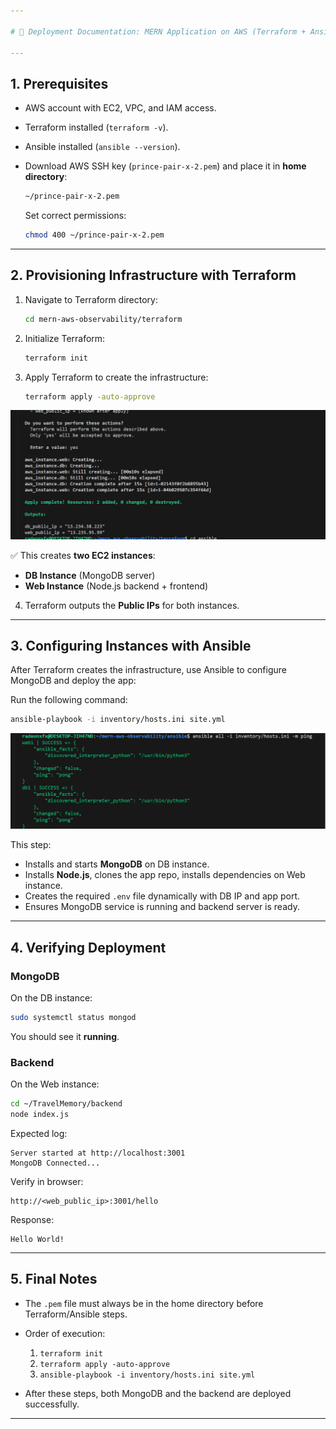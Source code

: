 ```yaml
---

# 📘 Deployment Documentation: MERN Application on AWS (Terraform + Ansible)

---
```


## 1. Prerequisites

* AWS account with EC2, VPC, and IAM access.
* Terraform installed (`terraform -v`).
* Ansible installed (`ansible --version`).
* Download AWS SSH key (`prince-pair-x-2.pem`) and place it in **home directory**:

  ```bash
  ~/prince-pair-x-2.pem
  ```

  Set correct permissions:

  ```bash
  chmod 400 ~/prince-pair-x-2.pem
  ```

---

## 2. Provisioning Infrastructure with Terraform

1. Navigate to Terraform directory:

   ```bash
   cd mern-aws-observability/terraform
   ```

2. Initialize Terraform:

   ```bash
   terraform init
   ```

3. Apply Terraform to create the infrastructure:

   ```bash
   terraform apply -auto-approve
   ```
![tf-apply](./screenshots/tf-apply.png)


   ✅ This creates **two EC2 instances**:

   * **DB Instance** (MongoDB server)
   * **Web Instance** (Node.js backend + frontend)

4. Terraform outputs the **Public IPs** for both instances.

---

## 3. Configuring Instances with Ansible

After Terraform creates the infrastructure, use Ansible to configure MongoDB and deploy the app:

Run the following command:

```bash
ansible-playbook -i inventory/hosts.ini site.yml
```
![ansible-ping-pong](./screenshots/ansible-ping-pong.png)

This step:

* Installs and starts **MongoDB** on DB instance.
* Installs **Node.js**, clones the app repo, installs dependencies on Web instance.
* Creates the required `.env` file dynamically with DB IP and app port.
* Ensures MongoDB service is running and backend server is ready.

---

## 4. Verifying Deployment

### MongoDB

On the DB instance:

```bash
sudo systemctl status mongod
```

You should see it **running**.

### Backend

On the Web instance:

```bash
cd ~/TravelMemory/backend
node index.js
```

Expected log:

```
Server started at http://localhost:3001
MongoDB Connected...
```

Verify in browser:

```
http://<web_public_ip>:3001/hello
```

Response:

```
Hello World!
```

---

## 5. Final Notes

* The `.pem` file must always be in the home directory before Terraform/Ansible steps.

* Order of execution:

  1. `terraform init`
  2. `terraform apply -auto-approve`
  3. `ansible-playbook -i inventory/hosts.ini site.yml`

* After these steps, both MongoDB and the backend are deployed successfully.

---



